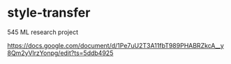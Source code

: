 # style-transfer
545 ML research project

https://docs.google.com/document/d/1Pe7uU2T3A11fbT989PHABRZkcA__y8Qm2yVlrzYonpg/edit?ts=5ddb4925
